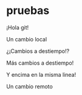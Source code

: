 # pruebas

¡Hola git!

Un cambio local

¿¡Cambios a destiempo!?

Más cambios a destiempo!

Y encima en la misma linea!

Un cambio remoto
